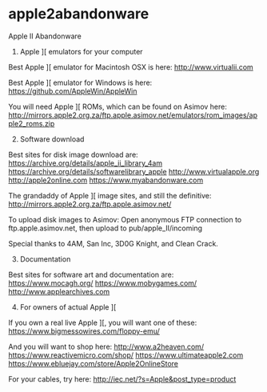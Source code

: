 # apple2abandonware

Apple II Abandonware


1) Apple ][ emulators for your computer

Best Apple ][ emulator for Macintosh OSX is here:
http://www.virtualii.com

Best Apple ][ emulator for Windows is here:
https://github.com/AppleWin/AppleWin

You will need Apple ][ ROMs, which can be found on Asimov here:
http://mirrors.apple2.org.za/ftp.apple.asimov.net/emulators/rom_images/apple2_roms.zip


2) Software download

Best sites for disk image download are:
https://archive.org/details/apple_ii_library_4am
https://archive.org/details/softwarelibrary_apple
http://www.virtualapple.org
http://apple2online.com
https://www.myabandonware.com

The grandaddy of Apple ][ image sites, and still the definitive:
http://mirrors.apple2.org.za/ftp.apple.asimov.net/

To upload disk images to Asimov:
Open anonymous FTP connection to ftp.apple.asimov.net, then upload to pub/apple_II/incoming


Special thanks to 4AM, San Inc, 3D0G Knight, and Clean Crack.


3) Documentation

Best sites for software art and documentation are:
https://www.mocagh.org/
https://www.mobygames.com/
http://www.applearchives.com


4) For owners of actual Apple ][

If you own a real live Apple ][, you will want one of these:
https://www.bigmessowires.com/floppy-emu/

And you will want to shop here:
http://www.a2heaven.com/
https://www.reactivemicro.com/shop/
https://www.ultimateapple2.com
https://www.ebluejay.com/store/Apple2OnlineStore

For your cables, try here:
http://iec.net/?s=Apple&post_type=product
